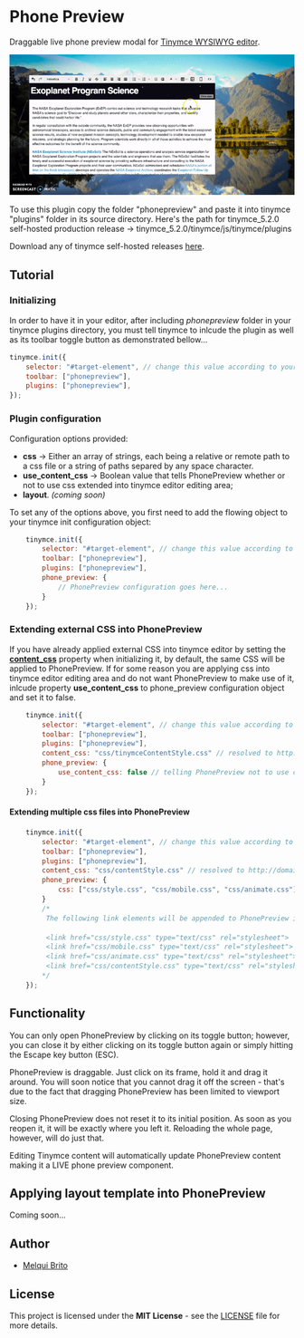 # Phone Preview
Draggable live phone preview modal for [Tinymce WYSIWYG editor]("https://www.tiny.cloud/").

![demo](phone-preview-demo.gif)

To use this plugin copy the folder "phonepreview" and paste it into tinymce "plugins" folder in its source directory.
Here's the path for tinymce_5.2.0 self-hosted production release -> tinymce_5.2.0/tinymce/js/tinymce/plugins

Download any of tinymce self-hosted releases [here](https://www.tiny.cloud/get-tiny/self-hosted/).

## Tutorial
### Initializing
In order to have it in your editor, after including _phonepreview_ folder in your tinymce plugins directory, you must tell tinymce to inlcude the plugin as well as its toolbar toggle button as demonstrated bellow...
```javascript
tinymce.init({
    selector: "#target-element", // change this value according to your HTML target element selector
    toolbar: ["phonepreview"],
    plugins: ["phonepreview"],
});
```
### Plugin configuration
Configuration options provided:
* **css** -> Either an array of strings, each being a relative or remote path to a css file or a string of paths separed by any space character.
* **use_content_css** -> Boolean value that tells PhonePreview whether or not to use css extended into tinymce editor editing area;
* **layout**. _(coming soon)_

To set any of the options above, you first need to add the flowing object to your tinymce init configuration object:
```javascript
    tinymce.init({
        selector: "#target-element", // change this value according to your HTML target element selector
        toolbar: ["phonepreview"],
        plugins: ["phonepreview"],
        phone_preview: {
            // PhonePreview configuration goes here...
        }
    });
```
    
### Extending external CSS into PhonePreview
If you have already applied external CSS into tinymce editor by setting the [__content_css__](https://www.tiny.cloud/docs/configure/content-appearance/#content_css) property when initializing it, by default, the same CSS will be applied to PhonePreview. If for some reason you are applying css into tinymce editor editing area and do not want PhonePreview to make use of it, inlcude property __use_content_css__ to phone_preview configuration object and set it to false.
```javascript
    tinymce.init({
        selector: "#target-element", // change this value according to your HTML target element selector
        toolbar: ["phonepreview"],
        plugins: ["phonepreview"],
        content_css: "css/tinymceContentStyle.css" // resolved to http://domain.mine/css/tinymceContentStyle.css
        phone_preview: {
            use_content_css: false // telling PhonePreview not to use content_css
        }
    });
```
#### Extending multiple css files into PhonePreview
```javascript
    tinymce.init({
        selector: "#target-element", // change this value according to your HTML target element selector
        toolbar: ["phonepreview"],
        plugins: ["phonepreview"],
        content_css: "css/contentStyle.css" // resolved to http://domain.mine/css/contentStyle.css
        phone_preview: {
            css: ["css/style.css", "css/mobile.css", "css/animate.css"]
        }
        /*
         The following link elements will be appended to PhonePreview iframe component and in the following order:
         
         <link href="css/style.css" type="text/css" rel="stylesheet">
         <link href="css/mobile.css" type="text/css" rel="stylesheet"> 
         <link href="css/animate.css" type="text/css" rel="stylesheet"> 
         <link href="css/contentStyle.css" type="text/css" rel="stylesheet"> 
        */
    });
```

## Functionality
You can only open PhonePreview by clicking on its toggle button; however, you can close it by either clicking on its toggle button again or simply hitting the Escape key button (ESC).

PhonePreview is draggable. Just click on its frame, hold it and drag it around. You will soon notice that you cannot drag it off the screen - that's due to the fact that dragging PhonePreview has been limited to viewport size. 

Closing PhonePreview does not reset it to its initial position. As soon as you reopen it, it will be exactly where you left it. Reloading the whole page, however, will do just that.

Editing Tinymce content will automatically update PhonePreview content making it a LIVE phone preview component.

## Applying layout template into PhonePreview
Coming soon...

## Author
* [Melqui Brito](https://github.com/melquibrito)

## License
This project is licensed under the __MIT License__ - see the [LICENSE](LICENSE.md) file for more details.
